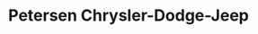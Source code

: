 ---
title: "Petersen Chrysler-Dodge-Jeep"
url: /gibson-city/petersen-chrysler-dodge-jeep/
shop: Autohaus
---